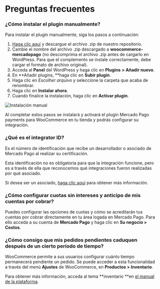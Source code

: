 # Preguntas frecuentes 

### ¿Cómo instalar el plugin manualmente?

Para instalar el plugin manualmente, siga los pasos a continuación: 


1. [Haga clic aquí](https://github.com/mercadopago/cart-woocommerce/archive/master.zip) y descargue el archivo .zip de nuestro repositorio.
2. Cambie el nombre del archivo .zip descargado a **woocommerce-mercadopago** (no descomprima el archivo .zip antes de cargarlo en WordPress. Para que el complemento se instale correctamente, debe cargar el formato de archivo original).
3. Acceda al **Panel** del WordPress y haga clic en **Plugins** **> Añadir nuevo**.
4. En **Añadir plugins, **haga clic en **Subir plugin**.
5. Haga clic en _Escolher arquivo_ y seleccione la carpeta que acaba de renombrar.
6. Haga clic en **Instalar ahora**.
7. Cuando finalice la instalación, haga clic en **Activar plugin**.

![Instalación manual](/images/woocomerce/es-plugin-installation-manual.gif)

Al completar estos pasos se instalará y activará el plugin Mercado Pago payments para WooCommerce en tu tienda y podrás configurar su integración.

### ¿Qué es el integrator ID?

Es el número de identificación que recibe un desarrollador o asociado de Mercado Pago al realizar su certificación. 

Esta identificación no es obligatoria para que la integración funcione, pero es a través de ella que reconocemos qué integraciones fueron realizadas por qué asociado.

Si desea ser un asociado, [haga clic aquí](https://www.mercadopago.com.br/developers/es/developer-program#dev-program-benefits) para obtener más información.

### ¿Cómo configurar cuotas sin intereses y anticipo de mis cuentas por cobrar?

Puedes configurar las opciones de cuotas y cómo se acreditarán tus cuentas por cobrar directamente en tu área logada en Mercado Pago. Para ello acceda a su cuenta de **Mercado Pago** y haga clic en **Su negocio > Costos**.

### ¿Cómo consigo que mis pedidos pendientes caduquen después de un cierto período de tiempo?

WooCommerce permite a sus usuarios configurar cuánto tiempo permanecerá pendiente un pedido. Se puede acceder a esta funcionalidad a través del menú **Ajustes** de WooCommerce, en  **Productos > Inventario**. 

Para obtener más información, acceda al tema **inventario **en [el manual de la plataforma](https://docs.woocommerce.com/document/perguntas-frequentes-sobre-reservas/).